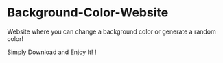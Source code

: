 # Background-Color-Website

Website where you can change a background color or generate a random color!

Simply Download and Enjoy It!
!

